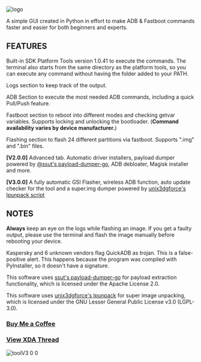 
   ![logo](https://github.com/user-attachments/assets/70412b0d-d1f6-432e-aaf4-32e535f2f5f2) 



A simple GUI created in Python in effort to make ADB &amp; Fastboot commands faster and easier for both beginners and experts. 

## FEATURES

Built-in SDK Platform Tools version 1.0.41 to execute the commands. The terminal also starts from the same directory as the platform tools, so you can execute any command without having the folder added to your PATH.

Logs section to keep track of the output.

ADB Section to execute the most needed ADB commands, including a quick Pull/Push feature.

Fastboot section to reboot into different modes and checking getvar variables. Supports locking and unlocking the bootloader. (****Command availability varies by device manufacturer.****)

Flashing section to flash 24 different partitions via fastboot. Supports ".img" and ".bin" files.

**[V2.0.0]** Advanced tab. Automatic driver installers, payload dumper powered by [@ssut's payload-dumper-go](https://github.com/ssut/payload-dumper-go), ADB debloater, Magisk installer and more.

**[V3.0.0]** A fully automatic GSI Flasher, wireless ADB function, auto update checker for  the tool and a super.img dumper powered by [unix3dgforce's lpunpack script](https://github.com/unix3dgforce/lpunpack)
## NOTES

**Always** keep an eye on the logs while flashing an image. If you get a faulty output, please use the terminal and flash the image manually before rebooting your device.

Kaspersky and 6 unknown vendors flag QuickADB as trojan. This is a false-positive alert. This happens because the program was compiled with PyInstaller, so it doesn't have a signature.


This software uses [ssut's payload-dumper-go](https://github.com/ssut/payload-dumper-go) for payload extraction functionality, which is licensed under the Apache License 2.0.

This software uses [unix3dgforce's lpunpack](https://github.com/unix3dgforce/lpunpack) for super image unpacking, which is licensed under the GNU Lesser General Public License v3.0 (LGPL-3.0).




### [Buy Me a Coffee](https://buymeacoffee.com/fl0w)

### [View XDA Thread](https://xdaforums.com/t/tool-quickadb-a-gui-to-execute-adb-fastboot-commands.4690673/) 



![toolV3 0 0](https://github.com/user-attachments/assets/6eab4ac9-cbe5-4f24-b218-ed5f68f753f6)



